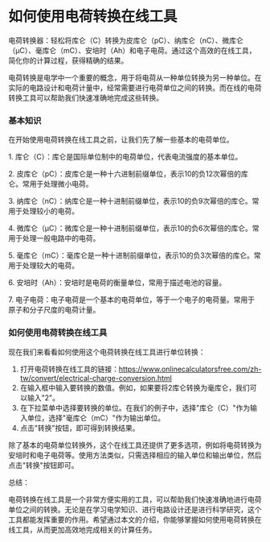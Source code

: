 如何使用电荷转换在线工具
============

电荷转换器：轻松将库仑（C）转换为皮库仑（pC）、纳库仑（nC）、微库仑（μC）、毫库仑（mC）、安培时（Ah）和电子电荷。通过这个高效的在线工具，简化你的计算过程，获得精确的结果。

电荷转换是电学中一个重要的概念，用于将电荷从一种单位转换为另一种单位。在实际的电路设计和电荷计量中，经常需要进行电荷单位之间的转换。而在线的电荷转换工具可以帮助我们快速准确地完成这些转换。

### 基本知识

在开始使用电荷转换在线工具之前，让我们先了解一些基本的电荷单位。

1\. 库仑（C）：库仑是国际单位制中的电荷单位，代表电流强度的基本单位。

2\. 皮库仑（pC）：皮库仑是一种十六进制前缀单位，表示10的负12次幂倍的库仑。常用于处理微小电荷。

3\. 纳库仑（nC）：纳库仑是一种十进制前缀单位，表示10的负9次幂倍的库仑。常用于处理较小的电荷。

4\. 微库仑（μC）：微库仑是一种十进制前缀单位，表示10的负6次幂倍的库仑。常用于处理一般电路中的电荷。

5\. 毫库仑（mC）：毫库仑是一种十进制前缀单位，表示10的负3次幂倍的库仑。常用于处理较大的电荷。

6\. 安培时（Ah）：安培时是电荷的衡量单位，常用于描述电池的容量。

7\. 电子电荷：电子电荷是一个基本的电荷单位，等于一个电子的电荷量。常用于原子和分子尺度的电荷计量。

### 如何使用电荷转换在线工具

现在我们来看看如何使用这个电荷转换在线工具进行单位转换：

1. 打开电荷转换在线工具的链接：https://www.onlinecalculatorsfree.com/zh-tw/convert/electrical-charge-conversion.html
2. 在输入框中输入要转换的数值。例如，如果要将2库仑转换为毫库仑，我们可以输入"2"。
3. 在下拉菜单中选择要转换的单位。在我们的例子中，选择"库仑（C）"作为输入单位，选择"毫库仑（mC）"作为输出单位。
4. 点击"转换"按钮，即可得到转换结果。

除了基本的电荷单位转换外，这个在线工具还提供了更多选项，例如将电荷转换为安培时和电子电荷等。使用方法类似，只需选择相应的输入单位和输出单位，然后点击"转换"按钮即可。

总结：

电荷转换在线工具是一个非常方便实用的工具，可以帮助我们快速准确地进行电荷单位之间的转换。无论是在学习电学知识、进行电路设计还是进行科学研究，这个工具都能发挥重要的作用。希望通过本文的介绍，你能够掌握如何使用电荷转换在线工具，从而更加高效地完成相关的计算任务。
